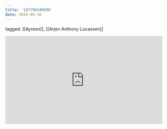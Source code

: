 ```yaml
---
title: '187796340098'
date: 2019-09-18
---
```

tagged: [[Ayreon]], [[Arjen Anthony Lucassen]]
<iframe allow="accelerometer; autoplay; clipboard-write; encrypted-media; gyroscope; picture-in-picture" allowfullscreen="" frameborder="0" height="281" id="youtube_iframe" src="https://www.youtube.com/embed/RxMmLmd1MOo?feature=oembed&amp;enablejsapi=1&amp;origin=https://safe.txmblr.com&amp;wmode=opaque" width="500"></iframe>